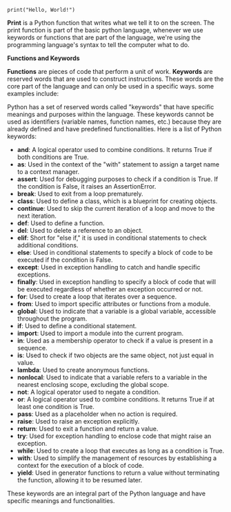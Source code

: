 ```
print("Hello, World!")

```
**Print** is a Python function that writes what we tell it to on the screen. The print function is part of the basic python language, whenever we use keywords or functions that are part of the language, we're using the programming language's syntax to tell the computer what to do. 

**Functions and Keywords**

**Functions** are pieces of code that perform a unit of work. **Keywords** are reserved words that are used to construct instructions. These words are the core part of the language and can only be used in a specific ways. some examples include:

Python has a set of reserved words called "keywords" that have specific meanings and purposes within the language. These keywords cannot be used as identifiers (variable names, function names, etc.) because they are already defined and have predefined functionalities. Here is a list of Python keywords:

- **and**: A logical operator used to combine conditions. It returns True if both conditions are True.
- **as**: Used in the context of the "with" statement to assign a target name to a context manager.
- **assert**: Used for debugging purposes to check if a condition is True. If the condition is False, it raises an AssertionError.
- **break**: Used to exit from a loop prematurely.
- **class**: Used to define a class, which is a blueprint for creating objects.
- **continue**: Used to skip the current iteration of a loop and move to the next iteration.
- **def**: Used to define a function.
- **del**: Used to delete a reference to an object.
- **elif**: Short for "else if," it is used in conditional statements to check additional conditions.
- **else**: Used in conditional statements to specify a block of code to be executed if the condition is False.
- **except**: Used in exception handling to catch and handle specific exceptions.
- **finally**: Used in exception handling to specify a block of code that will be executed regardless of whether an exception occurred or not.
- **for**: Used to create a loop that iterates over a sequence.
- **from**: Used to import specific attributes or functions from a module.
- **global**: Used to indicate that a variable is a global variable, accessible throughout the program.
- **if**: Used to define a conditional statement.
- **import**: Used to import a module into the current program.
- **in**: Used as a membership operator to check if a value is present in a sequence.
- **is**: Used to check if two objects are the same object, not just equal in value.
- **lambda**: Used to create anonymous functions.
- **nonlocal**: Used to indicate that a variable refers to a variable in the nearest enclosing scope, excluding the global scope.
- **not**: A logical operator used to negate a condition.
- **or**: A logical operator used to combine conditions. It returns True if at least one condition is True.
- **pass**: Used as a placeholder when no action is required.
- **raise**: Used to raise an exception explicitly.
- **return**: Used to exit a function and return a value.
- **try**: Used for exception handling to enclose code that might raise an exception.
- **while**: Used to create a loop that executes as long as a condition is True.
- **with**: Used to simplify the management of resources by establishing a context for the execution of a block of code.
- **yield**: Used in generator functions to return a value without terminating the function, allowing it to be resumed later.

These keywords are an integral part of the Python language and have specific meanings and functionalities.
